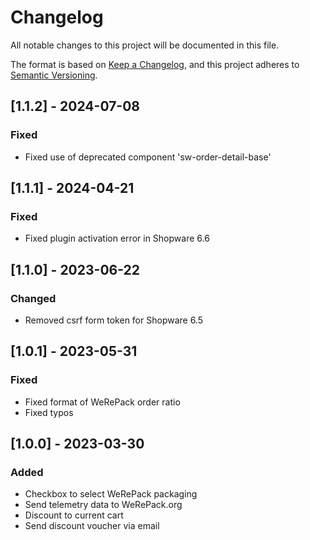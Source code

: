 # Changelog
All notable changes to this project will be documented in this file.

The format is based on [Keep a Changelog](https://keepachangelog.com/en/1.0.0/),
and this project adheres to [Semantic Versioning](https://semver.org/spec/v2.0.0.html).

## [1.1.2] - 2024-07-08
### Fixed
- Fixed use of deprecated component 'sw-order-detail-base'

## [1.1.1] - 2024-04-21
### Fixed
- Fixed plugin activation error in Shopware 6.6

## [1.1.0] - 2023-06-22
### Changed
- Removed csrf form token for Shopware 6.5

## [1.0.1] - 2023-05-31
### Fixed
- Fixed format of WeRePack order ratio
- Fixed typos

## [1.0.0] - 2023-03-30
### Added
- Checkbox to select WeRePack packaging
- Send telemetry data to WeRePack.org
- Discount to current cart
- Send discount voucher via email
